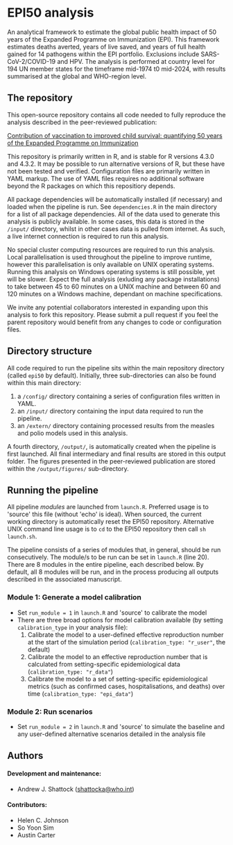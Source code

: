 # EPI50 analysis

An analytical framework to estimate the global public health impact of 50 years of the Expanded Programme on Immunization (EPI). This framework estimates deaths averted, years of live saved, and years of full health gained for 14 pathogens within the EPI portfolio. Exclusions include SARS-CoV-2/COVID-19 and HPV. The analysis is performed at country level for 194 UN member states for the timeframe mid-1974 t0 mid-2024, with results summarised at the global and WHO-region level. 

## The repository

This open-source repository contains all code needed to fully reproduce the analysis described in the peer-reviewed publication:

[Contribution of vaccination to improved child survival: quantifying 50 years of the Expanded Programme on Immunization](https://www.sciencedirect.com/science/article/pii/S1755436521000785)

This repository is primarily written in R, and is stable for R versions 4.3.0 and 4.3.2. It may be possible to run alternative versions of R, but these have not been tested and verified. Configuration files are primarily written in YAML markup. The use of YAML files requires no additional software beyond the R packages on which this repositiory depends.

All package dependencies will be automatically installed (if necessary) and loaded when the pipeline is run. See `dependencies.R` in the main directory for a list of all package dependencies. All of the data used to generate this analysis is publicly available. In some cases, this data is stored in the `/input/` directory, whilst in other cases data is pulled from internet. As such, a live internet connection is required to run this analysis.

No special cluster computing resources are required to run this analysis. Local parallelisation is used throughout the pipeline to improve runtime, however this parallelisation is only available on UNIX operating systems. Running this analysis on Windows operating systems is still possible, yet will be slower. Expect the full analysis (exluding any package installations) to take between 45 to 60 minutes on a UNIX machine and between 60 and 120 minutes on a Windows machine, dependant on machine specifications.

We invite any potential collaborators interested in expanding upon this analysis to fork this repository. Please submit a pull request if you feel the parent repository would benefit from any changes to code or configuration files.

## Directory structure

All code required to run the pipeline sits within the main repository directory (called `epi50` by default). Initially, three sub-directories can also be found within this main directory: 
 1. a `/config/` directory containing a series of configuration files written in YAML.
 2. an `/input/` directory containing the input data required to run the pipeline.
 3. an `/extern/` directory containing processed results from the measles and polio models used in this analysis.

A fourth directory, `/output/`, is automatically created when the pipeline is first launched. All final intermediary and final results are stored in this output folder. The figures presented in the peer-reviewed publication are stored within the `/output/figures/` sub-directory. 

## Running the pipeline

All pipeline *modules* are launched from `launch.R`. Preferred usage is to 'source' this file (without 'echo' is ideal). When sourced, the current working directory is automatically reset the EPI50 repository. Alternative UNIX command line usage is to `cd` to the EPI50 repository then call `sh launch.sh`.

The pipeline consists of a series of modules that, in general, should be run consecutively. The module/s to be run can be set in `launch.R` (line 20). There are 8 modules in the entire pipeline, each described below. By default, all 8 modules will be run, and in the process producing all outputs described in the associated manuscript.

### Module 1: Generate a model calibration
- Set `run_module = 1` in `launch.R` and 'source' to calibrate the model
- There are three broad options for model calibration available (by setting `calibration_type` in your analysis file):
  1. Calibrate the model to a user-defined effective reproduction number at the start of the simulation period (`calibration_type: "r_user"`, the default)
  2. Calibrate the model to an effective reproduction number that is calculated from setting-specific epidemiological data (`calibration_type: "r_data"`)
  3. Calibrate the model to a set of setting-specific epidemiological metrics (such as confirmed cases, hospitalisations, and deaths) over time (`calibration_type: "epi_data"`)

### Module 2: Run scenarios
- Set `run_module = 2` in `launch.R` and 'source' to simulate the baseline and any user-defined alternative scenarios detailed in the analysis file

## Authors

#### Development and maintenance:
* Andrew J. Shattock (shattocka@who.int)

#### Contributors:
* Helen C. Johnson
* So Yoon Sim
* Austin Carter
